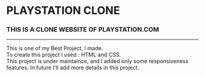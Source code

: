 # PLAYSTATION CLONE
### THIS IS A CLONE WEBSITE OF PLAYSTATION.COM
<hr>
This is one of my Best Project, I made. <br>
To create this project I used : HTML and CSS. <br>
This project is under maintaince, and I added only some responsiveness features. In future I'll add more details in this project.